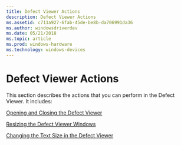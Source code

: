 ```yaml
---
title: Defect Viewer Actions
description: Defect Viewer Actions
ms.assetid: c711a927-6fab-45de-be8b-da706991da36
ms.author: windowsdriverdev
ms.date: 05/21/2018
ms.topic: article
ms.prod: windows-hardware
ms.technology: windows-devices
---
```


# Defect Viewer Actions


This section describes the actions that you can perform in the Defect Viewer. It includes:

[Opening and Closing the Defect Viewer](opening-and-closing-the-defect-viewer.md)

[Resizing the Defect Viewer Windows](resizing-the-defect-viewer-windows.md)

[Changing the Text Size in the Defect Viewer](changing-the-text-size-in-the-defect-viewer.md)

 

 





